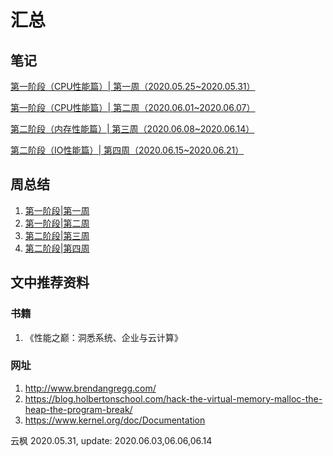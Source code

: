 # 汇总

## 笔记

[第一阶段（CPU性能篇）| 第一周（2020.05.25~2020.05.31）](phase_week_note/first_phase_first_week_cpu.md)

[第一阶段（CPU性能篇）| 第二周（2020.06.01~2020.06.07）](phase_week_note/first_phase_sec_week_cpu.md)

[第二阶段（内存性能篇）| 第三周（2020.06.08~2020.06.14）](phase_week_note/sec_phase_first_week_mem.md)

[第二阶段（IO性能篇）| 第四周（2020.06.15~2020.06.21）](phase_week_note/sec_phase_sec_week_io.md)

## 周总结

1. [第一阶段|第一周](week_summary/1week_summary.md)
2. [第一阶段|第二周](week_summary/2week_summary.md)
3. [第二阶段|第三周](week_summary/3week_summary.md)
4. [第二阶段|第四周](week_summary/4week_summary.md)

## 文中推荐资料

### 书籍

1. 《性能之巅：洞悉系统、企业与云计算》

### 网址

1. http://www.brendangregg.com/
2. https://blog.holbertonschool.com/hack-the-virtual-memory-malloc-the-heap-the-program-break/
3. https://www.kernel.org/doc/Documentation

云枫 2020.05.31, update: 2020.06.03,06.06,06.14